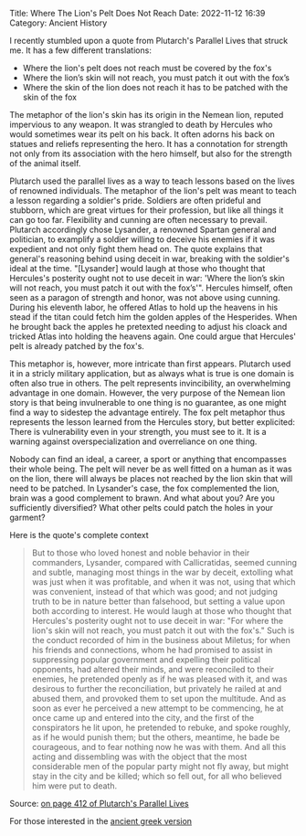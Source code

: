 Title: Where The Lion's Pelt Does Not Reach
Date: 2022-11-12 16:39
Category: Ancient History

I recently stumbled upon a quote from Plutarch's Parallel Lives that struck me.
It has a few different translations:


- Where the lion's pelt does not reach must be covered by the fox's
- Where the lion’s skin will not reach, you must patch it out with the fox’s
- Where the skin of the lion does not reach it has to be patched with the skin of the fox


The metaphor of the lion's skin has its origin in the Nemean lion, reputed impervious to any weapon. It was strangled to death by Hercules who would sometimes wear its pelt on his back. It often adorns his back on statues and reliefs representing the hero. It has a connotation for strength not only from its association with the hero himself, but also for the strength of the animal itself.

Plutarch used the parallel lives as a way to  teach lessons based on the lives of renowned individuals. The metaphor of the lion's pelt was meant to teach a lesson regarding a soldier's pride. Soldiers are often prideful and stubborn, which are great virtues for their profession, but like all things it can go too far. Flexibility and cunning are often necessary to prevail. Plutarch accordingly chose Lysander, a renowned Spartan general and politician, to examplify a soldier willing to deceive his enemies if it was expedient and not only fight them head on. The quote explains that general's reasoning behind using deceit in war, breaking with the soldier's ideal at the time. "[Lysander] would laugh at those who thought that Hercules's posterity ought not to use deceit in war: 'Where the lion’s skin will not reach, you must patch it out with the fox’s'". Hercules himself, often seen as a paragon of strength and honor, was not above using cunning. During his eleventh labor, he offered Atlas to hold up the heavens in his stead if the titan could fetch him the golden apples of the Hesperides. When he brought back the apples he pretexted needing to adjust his cloack and tricked Atlas into holding the heavens again. One could argue that Hercules' pelt is already patched by the fox's.


This metaphor is, however, more intricate than first appears. Plutarch used it in a stricly military application, but as always what is true is one domain is often also true in others.
The pelt represents invincibility, an overwhelming advantage in one domain. However, the very purpose of the Nemean lion story is that being invulnerable to one thing is no guarantee, as one might find a way to sidestep the advantage entirely. The fox pelt metaphor thus represents the lesson learned from the Hercules story, but better explicited: There is vulnerability even in your strength, you must see to it. It is a warning against overspecialization and overreliance on one thing.


Nobody can find an ideal, a career, a sport or anything that encompasses their whole being. The pelt will never be as well fitted on a human as it was on the lion, there will always be places not reached by the lion skin that will need to be patched. In Lysander's case, the fox complemented the lion, brain was a good complement to brawn. And what about you? Are you sufficiently diversified? What other pelts could patch the holes in your garment?


Here is the quote's complete context
> But to those who loved honest and noble behavior in their commanders, Lysander, compared with Callicratidas, seemed cunning and subtle, managing most things in the war by deceit, extolling what was just when it was profitable, and when it was not, using that which was convenient, instead of that which was good; and not judging truth to be in nature better than falsehood, but setting a value upon both according to interest. He would laugh at those who thought that Hercules's posterity ought not to use deceit in war: "For where the lion's skin will not reach, you must patch it out with the fox's." Such is the conduct recorded of him in the business about Miletus; for when his friends and connections, whom he had promised to assist in suppressing popular government and expelling their political opponents, had altered their minds, and were reconciled to their enemies, he pretended openly as if he was pleased with it, and was desirous to further the reconciliation, but privately he railed at and abused them, and provoked them to set upon the multitude. And as soon as ever he perceived a new attempt to be commencing, he at once came up and entered into the city, and the first of the conspirators he lit upon, he pretended to rebuke, and spoke roughly, as if he would punish them; but the others, meantime, he bade be courageous, and to fear nothing now he was with them. And all this acting and dissembling was with the object that the most considerable men of the popular party might not fly away, but might stay in the city and be killed; which so fell out, for all who believed him were put to death.

Source: [on page 412 of Plutarch's Parallel Lives](https://www.fulltextarchive.com/book/Plutarch-s-Lives/)

For those interested in the [ancient greek version](https://archive.org/details/plutarchs-lives-in-11-volumes.-vol.-4-loeb-80/page/250/mode/2up)
